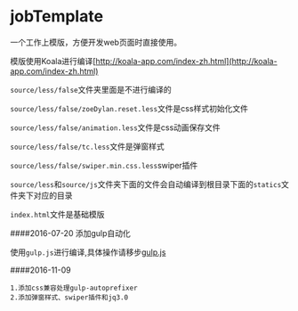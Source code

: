 # jobTemplate
一个工作上模版，方便开发web页面时直接使用。

模版使用Koala进行编译[http://koala-app.com/index-zh.html](http://koala-app.com/index-zh.html)

`source/less/false`文件夹里面是不进行编译的

`source/less/false/zoeDylan.reset.less`文件是css样式初始化文件

`source/less/false/animation.less`文件是css动画保存文件

`source/less/false/tc.less`文件是弹窗样式

`source/less/false/swiper.min.css.less`swiper插件

`source/less`和`source/js`文件夹下面的文件会自动编译到根目录下面的`statics`文件夹下对应的目录

`index.html`文件是基础模版

####2016-07-20 添加gulp自动化

使用`gulp.js`进行编译,具体操作请移步[gulp.js](http://www.gulpjs.com.cn/docs/api/)


####2016-11-09 

    1.添加css兼容处理gulp-autoprefixer
    2.添加弹窗样式、swiper插件和jq3.0